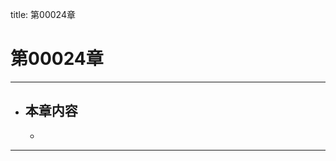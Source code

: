 title: 第00024章
# 第00024章
-------------------------------------------------
- 本章内容
    - 
    - 
-------------------------------------------------
